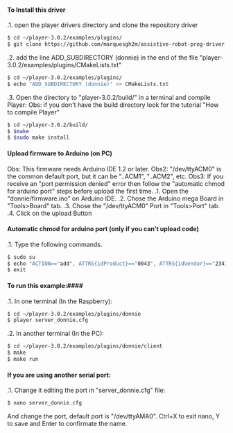 #### To Install this driver ####
.1. open the player drivers directory and clone the repository driver
```bash
$ cd ~/player-3.0.2/examples/plugins/
$ git clone https://github.com/marquesgh2m/assistive-robot-prog-driver.git donnie
```
.2. add the line ADD_SUBDIRECTORY (donnie) in the end of the file  "player-3.0.2/examples/plugins/CMakeLists.txt"
```bash
$ cd ~/player-3.0.2/examples/plugins/
$ echo "ADD_SUBDIRECTORY (donnie)" >> CMakeLists.txt
```

.3. Open the directory to "player-3.0.2/build/" in a terminal and compile Player:
Obs: if you don't have the build directory look for the tutorial "How to compile Player"
```bash  
$ cd ~/player-3.0.2/build/
$ $make
$ $sudo make install
```
  
#### Upload firmware to Arduino (on PC)
Obs: This firmware needs Arduino IDE 1.2 or later.
Obs2: "/dev/ttyACM0" is the common default port, but it can be "..ACM1", "..ACM2", etc.
Obs3: If you receive an "port permission denied" error then follow the "automatic chmod for arduino port" steps before upload the first time.
.1. Open the "donnie/firmware.ino" on Arduino IDE.
.2. Chose the Arduino mega Board in "Tools>Board" tab.
.3. Chose the "/dev/ttyACM0" Port in "Tools>Port" tab. 
.4. Click on the upload Button

#### Automatic chmod for arduino port (only if you can't upload code)
.1. Type the following commands.
```bash  
$ sudo su
$ echo "ACTION=="add", ATTRS{idProduct}=="0043", ATTRS{idVendor}=="2341", DRIVERS=="usb", RUN+="chmod a+rw /dev/ttyACM0", SYMLINK+="arduino_UNO"" >> /etc/udev/rules.d/50-arduino_uno.rules
$ exit
```

#### To run this example:####

.1. In one terminal (In the Raspberry):
```bash
$ cd ~/player-3.0.2/examples/plugins/donnie
$ player server_donnie.cfg
```

.2. In another terminal (In the PC):
 ```bash
$ cd ~/player-3.0.2/examples/plugins/donnie/client
$ make
$ make run 
```

#### If you are using another serial port: ####
.1. Change it editing the port in "server_donnie.cfg" file:
```bash
$ nano server_donnie.cfg
```
And change the port, default port is "/dev/ttyAMA0".
Ctrl+X to exit nano, Y to save and Enter to confirmate the name.


